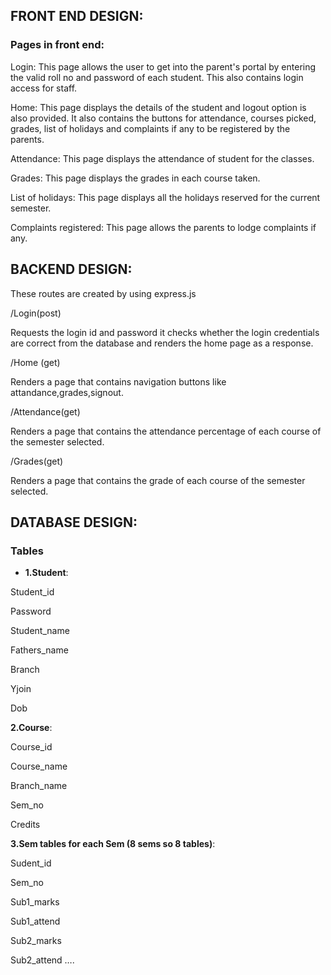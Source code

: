 
## FRONT END DESIGN: 

### Pages in front end: 

  Login: This page allows the user to get into the parent's portal by entering the valid roll no and password of each student. This also contains login access for staff. 
  
  Home: This page displays the details of the student and logout option is also provided. It also contains the buttons for attendance, courses picked, grades, list of holidays and complaints if any to be registered by the parents. 

 Attendance: This page displays the attendance of student for the classes. 
 
 Grades: This page displays the grades in each course taken. 

 List of holidays: This page displays all the holidays reserved for the current semester. 

Complaints registered: This page allows the parents to lodge complaints if any. 



## BACKEND DESIGN:

These routes are created by using express.js 

/Login(post) 

Requests the login id and password it checks whether the login credentials are correct from the database and renders the home page as a response. 

 

/Home (get) 

Renders a page that contains navigation buttons like attandance,grades,signout. 

 

/Attendance(get) 

Renders a page that contains the attendance  percentage of each course of the semester selected. 

 

/Grades(get) 

Renders a page that contains the grade of each course of the semester selected. 


## DATABASE DESIGN: 

### Tables

- **1.Student**: 

Student_id  

Password 

Student_name 

Fathers_name 

Branch  

Yjoin 

Dob 

 

**2.Course**: 

Course_id 

Course_name 

Branch_name 

Sem_no 

Credits 

 

**3.Sem tables for each Sem (8 sems so 8 tables)**: 

Sudent_id 

Sem_no 

Sub1_marks 

Sub1_attend 

Sub2_marks 

Sub2_attend …. 
